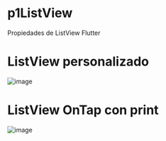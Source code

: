 # p1ListView
Propiedades de ListView Flutter

# ListView personalizado
![image](https://github.com/user-attachments/assets/d7c92f46-e4a0-4a96-8564-a687b7c45e2f)

# ListView OnTap con print
![image](https://github.com/user-attachments/assets/45f0808f-5d78-4569-8f62-6f6356bc118e)
